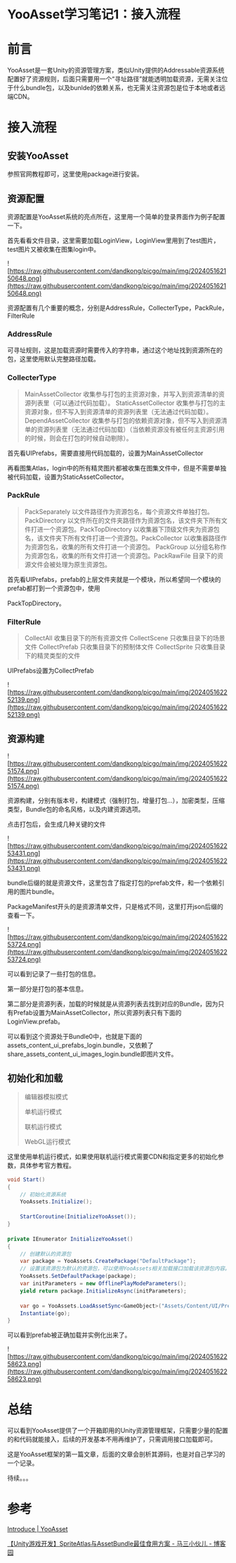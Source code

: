 # YooAsset学习笔记1：接入流程


<!--more-->

# 前言

YooAsset是一套Unity的资源管理方案，类似Unity提供的Addressable资源系统配置好了资源规则，后面只需要用一个“寻址路径”就能透明加载资源，无需关注位于什么bundle包，以及bunlde的依赖关系，也无需关注资源包是位于本地或者远端CDN。

# 接入流程

## 安装YooAsset

参照官网教程即可，这里使用package进行安装。

## 资源配置

资源配置是YooAsset系统的亮点所在，这里用一个简单的登录界面作为例子配置一下。

首先看看文件目录，这里需要加载LoginView，LoginView里用到了test图片，test图片又被收集在图集login中。

![https://raw.githubusercontent.com/dandkong/picgo/main/img/202405162150648.png](https://raw.githubusercontent.com/dandkong/picgo/main/img/202405162150648.png)

资源配置有几个重要的概念，分别是AddressRule，CollecterType，PackRule，FilterRule

### AddressRule

可寻址规则，这是加载资源时需要传入的字符串，通过这个地址找到资源所在的包，这里使用默认完整路径加载。

### CollecterType

> MainAssetCollector 收集参与打包的主资源对象，并写入到资源清单的资源列表里（可以通过代码加载）。
> StaticAssetCollector 收集参与打包的主资源对象，但不写入到资源清单的资源列表里（无法通过代码加载）。
> DependAssetCollector 收集参与打包的依赖资源对象，但不写入到资源清单的资源列表里（无法通过代码加载）（当依赖资源没有被任何主资源引用的时候，则会在打包的时候自动剔除）。

首先看UIPrefabs，需要直接用代码加载的，设置为MainAssetCollector

再看图集Atlas，login中的所有精灵图片都被收集在图集文件中，但是不需要单独被代码加载，设置为StaticAssetCollector。

### PackRule

> PackSeparately 以文件路径作为资源包名，每个资源文件单独打包。
> PackDirectory 以文件所在的文件夹路径作为资源包名，该文件夹下所有文件打进一个资源包。PackTopDirectory 以收集器下顶级文件夹为资源包名，该文件夹下所有文件打进一个资源包。PackCollector 以收集器路径作为资源包名，收集的所有文件打进一个资源包。
> PackGroup 以分组名称作为资源包名，收集的所有文件打进一个资源包。PackRawFile 目录下的资源文件会被处理为原生资源包。

首先看UIPrefabs，prefab的上层文件夹就是一个模块，所以希望同一个模块的prefab都打到一个资源包中，使用

PackTopDirectory。

### FilterRule

> CollectAll 收集目录下的所有资源文件
> CollectScene 只收集目录下的场景文件
> CollectPrefab 只收集目录下的预制体文件
> CollectSprite 只收集目录下的精灵类型的文件

UIPrefabs设置为CollectPrefab

![https://raw.githubusercontent.com/dandkong/picgo/main/img/202405162252139.png](https://raw.githubusercontent.com/dandkong/picgo/main/img/202405162252139.png)

## 资源构建

![https://raw.githubusercontent.com/dandkong/picgo/main/img/202405162251574.png](https://raw.githubusercontent.com/dandkong/picgo/main/img/202405162251574.png)

资源构建，分别有版本号，构建模式（强制打包，增量打包...），加密类型，压缩类型，Bundle包的命名风格，以及内建资源选项。

点击打包后，会生成几种关键的文件

![https://raw.githubusercontent.com/dandkong/picgo/main/img/202405162253431.png](https://raw.githubusercontent.com/dandkong/picgo/main/img/202405162253431.png)

bundle后缀的就是资源文件，这里包含了指定打包的prefab文件，和一个依赖引用的图片bundle。

PackageManifest开头的是资源清单文件，只是格式不同，这里打开json后缀的查看一下。

![https://raw.githubusercontent.com/dandkong/picgo/main/img/202405162253724.png](https://raw.githubusercontent.com/dandkong/picgo/main/img/202405162253724.png)

可以看到记录了一些打包的信息。

第一部分是打包的基本信息。

第二部分是资源列表，加载的时候就是从资源列表去找到对应的Bundle，因为只有Prefab设置为MainAssetCollector，所以资源列表只有下面的LoginView.prefab。

可以看到这个资源处于Bundle0中，也就是下面的assets_content_ui_prefabs_login.bundle，又依赖了share_assets_content_ui_images_login.bundle即图片文件。

## 初始化和加载

> 编辑器模拟模式
>
>
> 单机运行模式
>
> 联机运行模式
>
> WebGL运行模式

这里使用单机运行模式，如果使用联机运行模式需要CDN和指定更多的初始化参数，具体参考官方教程。

```csharp
void Start()
{
    // 初始化资源系统
    YooAssets.Initialize();

    StartCoroutine(InitializeYooAsset());
}

private IEnumerator InitializeYooAsset()
{
    // 创建默认的资源包
    var package = YooAssets.CreatePackage("DefaultPackage");
    // 设置该资源包为默认的资源包，可以使用YooAssets相关加载接口加载该资源包内容。
    YooAssets.SetDefaultPackage(package);
    var initParameters = new OfflinePlayModeParameters();
    yield return package.InitializeAsync(initParameters);

    var go = YooAssets.LoadAssetSync<GameObject>("Assets/Content/UI/Prefabs/Login/LoginView.prefab").AssetObject;
    Instantiate(go);
}
```

可以看到prefab被正确加载并实例化出来了。

![https://raw.githubusercontent.com/dandkong/picgo/main/img/202405162258623.png](https://raw.githubusercontent.com/dandkong/picgo/main/img/202405162258623.png)

# 总结

可以看到YooAsset提供了一个开箱即用的Unity资源管理框架，只需要少量的配置的和代码就能接入，后续的开发基本不用再维护了，只需调用接口加载即可。

这是YooAsset框架的第一篇文章，后面的文章会剖析其源码，也是对自己学习的一个记录。

待续。。。

# 参考

[Introduce | YooAsset](https://www.yooasset.com/docs/Introduce)

[【Unity游戏开发】SpriteAtlas与AssetBundle最佳食用方案 - 马三小伙儿 - 博客园](https://www.cnblogs.com/msxh/p/14194756.html)

